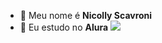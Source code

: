 - 👋 Meu nome é **Nicolly Scavroni**
- 👀 Eu estudo no **Alura**
  ![](https://giphy.com/clips/TikTokArab-funny-monkey-monkyes-KIkMr3LIy5lpG5cYjf
)
